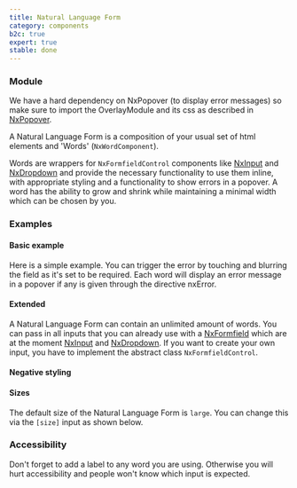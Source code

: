 ```yaml
---
title: Natural Language Form
category: components
b2c: true
expert: true
stable: done
---
```


### Module

We have a hard dependency on NxPopover (to display error messages) so make sure to import the OverlayModule and its css as described in [NxPopover](./documentation/popover/overview).

A Natural Language Form is a composition of your usual set of html elements and 'Words' (`NxWordComponent`).

Words are wrappers for `NxFormfieldControl` components like [NxInput](./documentation/input/overview) and [NxDropdown](./documentation/dropdown/overview) and provide the necessary functionality to use them inline, with appropriate styling and a functionality to show errors in a popover. A word has the ability to grow and shrink while maintaining a minimal width which can be chosen by you.

### Examples

#### Basic example

Here is a simple example. You can trigger the error by touching and blurring the field as it's set to be required. Each word will display an error message in a popover if any is given through the directive nxError.

<!-- example(natural-language-form-basic) -->

#### Extended

A Natural Language Form can contain an unlimited amount of words. You can pass in all inputs that you can already use with a [NxFormfield](./documentation/formfield/overview) which are at the moment [NxInput](./documentation/input/overview) and [NxDropdown](./documentation/dropdown/overview). If you want to create your own input, you have to implement the abstract class `NxFormfieldControl`.

<!-- example(natural-language-form-extended) -->

#### Negative styling

<!-- example(natural-language-form-negative) -->

#### Sizes

The default size of the Natural Language Form is `large`. You can change this via the `[size]` input as shown below.

<!-- example(natural-language-form-sizes) -->

### Accessibility

Don't forget to add a label to any word you are using. Otherwise you will hurt accessibility and people won't know which input is expected.
